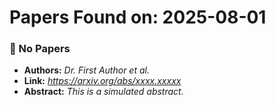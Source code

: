 # Papers Found on: 2025-08-01

### 📄 No Papers
* **Authors:** *Dr. First Author et al.*
* **Link:** *https://arxiv.org/abs/xxxx.xxxxx*
* **Abstract:** *This is a simulated abstract.*


